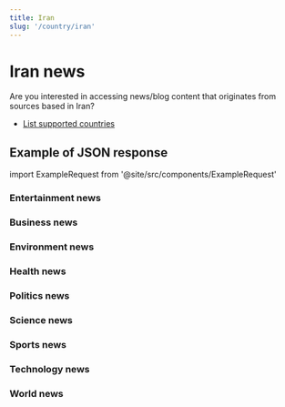 ```yaml
---
title: Iran
slug: '/country/iran'
---
```


# Iran news

Are you interested in accessing news/blog content that originates from sources based in Iran?

- [List supported countries](/get-articles/countries)

## Example of JSON response

import ExampleRequest from '@site/src/components/ExampleRequest'

### Entertainment news
<ExampleRequest url="https://api.apitube.io/v1/news/articles?limit=2&category=news/Arts_and_Entertainment&language=ir"></ExampleRequest>

### Business news
<ExampleRequest url="https://api.apitube.io/v1/news/articles?limit=2&category=news/Business&language=ir"></ExampleRequest>

### Environment news
<ExampleRequest url="https://api.apitube.io/v1/news/articles?limit=2&category=news/Environment&language=ir"></ExampleRequest>

### Health news
<ExampleRequest url="https://api.apitube.io/v1/news/articles?limit=2&category=news/Health&language=ir"></ExampleRequest>

### Politics news
<ExampleRequest url="https://api.apitube.io/v1/news/articles?limit=2&category=news/Politics&language=ir"></ExampleRequest>

### Science news
<ExampleRequest url="https://api.apitube.io/v1/news/articles?limit=2&category=news/Science&language=ir"></ExampleRequest>

### Sports news
<ExampleRequest url="https://api.apitube.io/v1/news/articles?limit=2&category=news/Sports&language=ir"></ExampleRequest>

### Technology news
<ExampleRequest url="https://api.apitube.io/v1/news/articles?limit=2&category=news/Technology&language=ir"></ExampleRequest>

### World news
<ExampleRequest url="https://api.apitube.io/v1/news/articles?limit=2&category=news/World&language=ir"></ExampleRequest>
